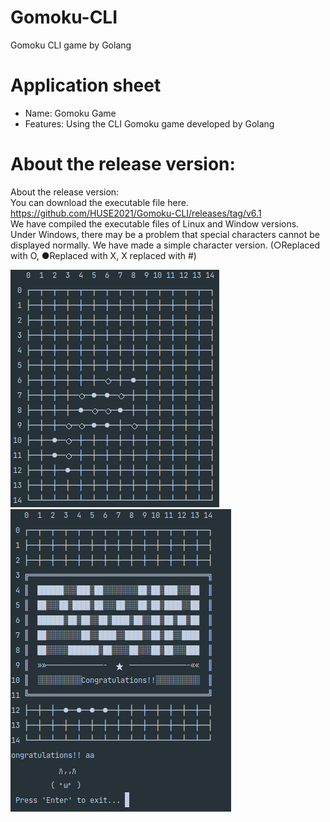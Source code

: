 # Gomoku-CLI
Gomoku CLI game by Golang


# Application sheet
- Name: Gomoku Game
- Features: Using the CLI Gomoku game developed by Golang
  
  
# About the release version:  
About the release version:  
You can download the executable file here.  
https://github.com/HUSE2021/Gomoku-CLI/releases/tag/v6.1     
We have compiled the executable files of Linux and Window versions. Under Windows, there may be a problem that special characters cannot be displayed normally. We have made a simple character version. (○Replaced with O, ●Replaced with X, X replaced with #) 
     
     
![err](https://github.com/HUSE2021/Gomoku-CLI/blob/main/todo/2021-07-28_16-33.png)
![err](https://github.com/HUSE2021/Gomoku-CLI/blob/main/todo/2021-07-28_16-33_1.png)    
